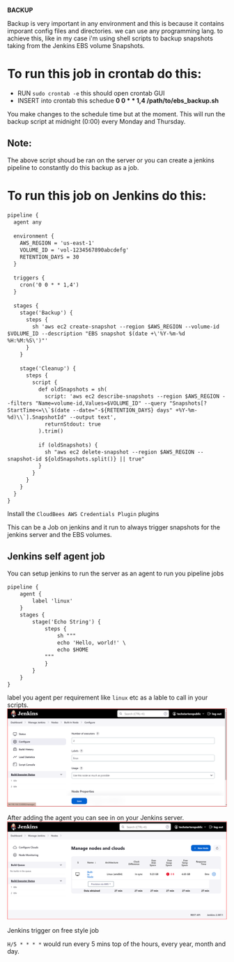 **BACKUP**

Backup is very important in any environment and this is because it contains imporant config files and directories.
we can use any programming lang. to achieve this, like in my case i'm using shell scripts to backup snapshots taking from the Jenkins EBS volume Snapshots.

# To run this job in crontab do this:

- RUN   `sudo crontab -e` this should open crontab GUI
- INSERT into crontab this schedue
    **0 0 * * 1,4 /path/to/ebs_backup.sh** 

You make changes to the schedule time but at the moment. 
This will run the backup script at midnight (0:00) every Monday and Thursday.

## Note:
The above script shoud be ran on the server or you can create a jenkins pipeline to constantly do this backup as a job.

# To run this job on Jenkins do this:

```
pipeline {
  agent any

  environment {
    AWS_REGION = 'us-east-1'
    VOLUME_ID = 'vol-1234567890abcdefg'
    RETENTION_DAYS = 30
  }

  triggers {
    cron('0 0 * * 1,4')
  }

  stages {
    stage('Backup') {
      steps {
        sh 'aws ec2 create-snapshot --region $AWS_REGION --volume-id $VOLUME_ID --description "EBS snapshot $(date +\'%Y-%m-%d %H:%M:%S\')"'
      }
    }

    stage('Cleanup') {
      steps {
        script {
          def oldSnapshots = sh(
            script: 'aws ec2 describe-snapshots --region $AWS_REGION --filters "Name=volume-id,Values=$VOLUME_ID" --query "Snapshots[?StartTime<=\\`$(date --date="-${RETENTION_DAYS} days" +%Y-%m-%d)\\`].SnapshotId" --output text',
            returnStdout: true
          ).trim()

          if (oldSnapshots) {
            sh "aws ec2 delete-snapshot --region $AWS_REGION --snapshot-id ${oldSnapshots.split()} || true"
          }
        }
      }
    }
  }
}
```

Install the `CloudBees AWS Credentials Plugin` plugins

This can be a Job on jenkins and it run to always trigger snapshots for the jenkins server and the EBS volumes.


## Jenkins self agent job
You can setup jenkins to run the server as an agent to run you pipeline jobs
```
pipeline {
    agent {
        label 'linux'
    }
    stages {
        stage('Echo String') {
            steps {
                sh """
                echo 'Hello, world!' \
                echo $HOME
            """
            }
        }
    }
}
```
 label you agent per requirement like `linux` etc as a lable to call in your scripts.
 ![lable-cloud](label.png)

After adding the agent you can see in on your Jenkins server.
![agent-cloud](agent.png)


Jenkins trigger on free style job

`H/5 * * * *` would run every 5 mins top of the hours, every year, month and day.